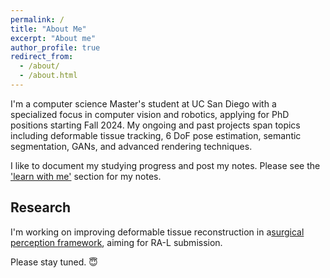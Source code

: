 ```yaml
---
permalink: /
title: "About Me"
excerpt: "About me"
author_profile: true
redirect_from: 
  - /about/
  - /about.html
---
```


I'm a computer science Master's student at UC San Diego with a specialized focus in computer vision and robotics, applying for PhD positions starting Fall 2024. My ongoing and past projects span topics including deformable tissue tracking, 6 DoF pose estimation, semantic segmentation, GANs, and advanced rendering techniques.

I like to document my studying progress and post my notes. Please see the ['learn with me'](./learn_with_me.md) section for my notes.

## Research

I'm working on improving deformable tissue reconstruction in a[surgical perception framework](https://arxiv.org/abs/1909.05405), aiming for RA-L submission.

Please stay tuned. 😇

